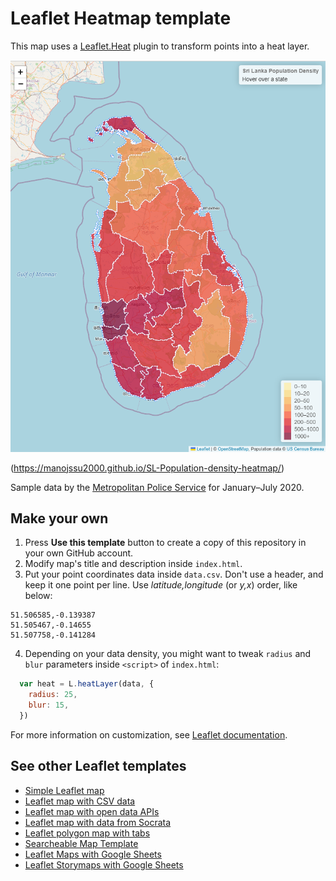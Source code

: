 # Leaflet Heatmap template
This map uses a [Leaflet.Heat](https://github.com/Leaflet/Leaflet.heat) plugin
to transform points into a heat layer.

![Screenshot](screenshot.png)

(https://manojssu2000.github.io/SL-Population-density-heatmap/)

Sample data by the [Metropolitan Police Service](https://data.police.uk/data/) for January–July 2020.

## Make your own

1. Press **Use this template** button to create a copy of this repository in your own GitHub account.
2. Modify map's title and description inside `index.html`.
3. Put your point coordinates data inside `data.csv`. Don't use a header, and keep it one point per line.
Use *latitude,longitude* (or *y,x*) order, like below:
```
51.506585,-0.139387
51.505467,-0.14655
51.507758,-0.141284
```
4. Depending on your data density, you might want to tweak `radius` and `blur` parameters inside `<script>` of `index.html`:
```javascript
  var heat = L.heatLayer(data, {
    radius: 25,
    blur: 15,
  })
```

For more information on customization, see [Leaflet documentation](https://leafletjs.com/).

## See other Leaflet templates
* [Simple Leaflet map](https://github.com/HandsOnDataViz/leaflet-map-simple)
* [Leaflet map with CSV data](https://github.com/HandsOnDataViz/leaflet-map-csv)
* [Leaflet map with open data APIs](https://github.com/HandsOnDataViz/leaflet-maps-open-data-apis)
* [Leaflet map with data from Socrata](https://github.com/HandsOnDataViz/leaflet-socrata)
* [Leaflet polygon map with tabs](https://github.com/HandsOnDataViz/leaflet-map-polygon-tabs)
* [Searcheable Map Template](https://github.com/HandsOnDataViz/searchable-map-template-csv)
* [Leaflet Maps with Google Sheets](https://github.com/HandsOnDataViz/leaflet-maps-with-google-sheets)
* [Leaflet Storymaps with Google Sheets](https://github.com/HandsOnDataViz/leaflet-storymaps-with-google-sheets)
